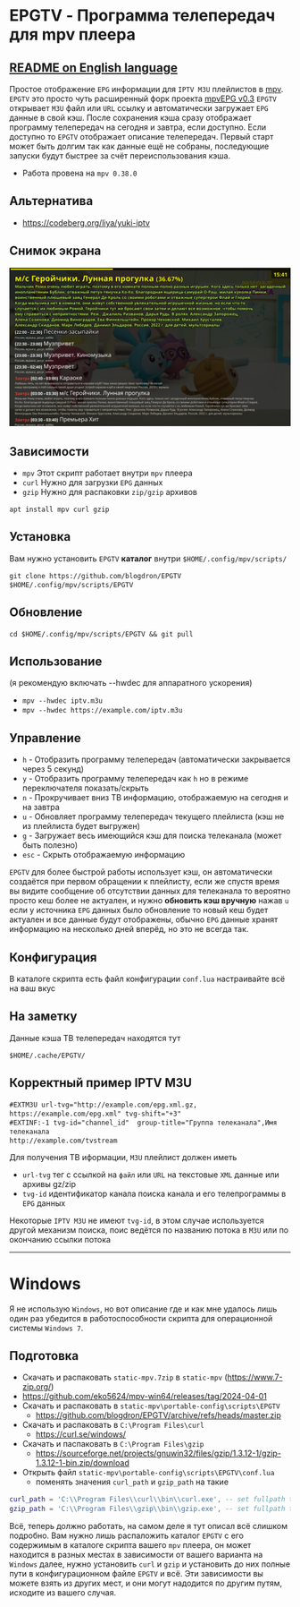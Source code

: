 # EPGTV - Программа телепередач для mpv плеера

## [README on English language](README.md)

Простое отображение `EPG` информации для `IPTV M3U` плейлистов в [mpv](https://mpv.io).
`EPGTV` это просто чуть расширенный форк проекта [mpvEPG v0.3](https://github.com/dafyk/mpvEPG)
`EPGTV` открывает `M3U` файл или `URL` ссылку и автоматически загружает `EPG` данные в свой кэш.
После сохранения кэша сразу отображает программу телепередач на сегодня и завтра, если доступно.
Если доступно то `EPGTV` отображает описание телепередач. Первый старт может быть долгим
так как данные ещё не собраны, последующие запуски будут быстрее за счёт переиспользования кэша.

 * Работа провена на `mpv 0.38.0`

## Альтернатива

 * https://codeberg.org/liya/yuki-iptv

## Снимок экрана

![screenshot](.screenshot/screenshot.png)


## Зависимости

 * `mpv`  Этот скрипт работает внутри `mpv` плеера
 * `curl` Нужно для загрузки `EPG` данных
 * `gzip` Нужно для распаковки `zip/gzip` архивов

```
apt install mpv curl gzip
```

## Установка

Вам нужно установить `EPGTV` **каталог** внутри `$HOME/.config/mpv/scripts/`

```
git clone https://github.com/blogdron/EPGTV  $HOME/.config/mpv/scripts/EPGTV
```

## Обновление

```
cd $HOME/.config/mpv/scripts/EPGTV && git pull
```

## Использование
(я рекомендую включать --hwdec для аппаратного ускорения)

 * `mpv --hwdec iptv.m3u`
 * `mpv --hwdec https://example.com/iptv.m3u`

## Управление

 * `h` -  Отобразить программу телепередач (автоматически закрывается через 5 секунд)
 * `y` -  Отобразить программу телепередач как `h` но в режиме переключателя показать/скрыть
 * `n` -  Прокручивает вниз ТВ информацию, отображаемую на сегодня и на завтра
 * `u` -  Обновляет программу телепередач текущего плейлиста (кэш не из плейлиста будет выгружен)
 * `g` -  Загружает весь имеющийся кэш для поиска телеканала (может быть полезно)
 * `esc` - Скрыть отображаемую информацию

`EPGTV` для более быстрой работы использует кэш, он автоматически создаётся
при первом обращении к плейлисту, если же спустя время вы видите сообщение
об отсутствии данных для телеканала то вероятно просто кеш более не актуален, и
нужно **обновить кэш вручную** нажав `u` если у источника `EPG` данных было обновление
то новый кеш будет актуален и все данные будут отображены, обычно `EPG` данные хранят
информацию на несколько дней вперёд, но это не всегда так.


## Конфигурация

В каталоге скрипта есть файл конфигурации `conf.lua` настраивайте всё на ваш вкус

## На заметку

Данные кэша ТВ телепередач находятся тут

```
$HOME/.cache/EPGTV/
```


## Корректный пример IPTV M3U

```
#EXTM3U url-tvg="http://example.com/epg.xml.gz, https://example.com/epg.xml" tvg-shift="+3"
#EXTINF:-1 tvg-id="channel_id"  group-title="Группа телеканала",Имя телеканала
http://example.com/tvstream
```

Для получения ТВ иформации, `M3U`  плейлист должен иметь

* `url-tvg`  тег с ссылкой на `файл` или `URL` на текстовые `XML` данные или архивы gz/zip
* `tvg-id` идентификатор канала поиска канала и его телепрограммы в `EPG` данных

Некоторые `IPTV M3U` не имеют `tvg-id`, в этом случае используется другой механизм
поиска, поис ведётся по названию потока в `M3U` или по окончанию ссылки потока

--------------

# Windows

Я не использую `Windows`, но вот описание где и как мне удалось лишь один раз
убедится в работоспособности скрипта для операционной системы `Windows 7`.

## Подготовка

* Скачать и распаковать `static-mpv.7zip` в `static-mpv`  (https://www.7-zip.org/)
 * https://github.com/eko5624/mpv-win64/releases/tag/2024-04-01
* Скачать и распаковать в `static-mpv\portable-config\scripts\EPGTV`
  * https://github.com/blogdron/EPGTV/archive/refs/heads/master.zip
* Скачать и распаковать в `C:\Program Files\curl`
  * https://curl.se/windows/
* Скачать и паспаковать в `C:\Program Files\gzip`
  * https://sourceforge.net/projects/gnuwin32/files/gzip/1.3.12-1/gzip-1.3.12-1-bin.zip/download
* Открыть файл `static-mpv\portable-config\scripts\EPGTV\conf.lua`
  * поменять значения `curl_path` и `gzip_path` на такие

```lua
curl_path = 'C:\\Program Files\\curl\\bin\\curl.exe', -- set fullpath to you curl installation
gzip_path = 'C:\\Program Files\\gzip\\bin\\gzip.exe', -- set fullpath to you gzip installation
```

Всё, теперь должно работать, на самом деле я тут описал всё слишком подробно.
Вам нужно лишь распаложить каталог `EPGTV` с его содержимым в каталоге скрипта
вашего `mpv` плеера, он может находится в разных местах в зависимости от вашего
варианта на `Windows` далее, нужно установить `curl` и `gzip` и установить до них
полные пути в конфигурационном файле `EPGTV` и всё. Эти зависимости вы можете взять
из других мест, и они могут надодится по другим путям, исходите из вашего случая.



